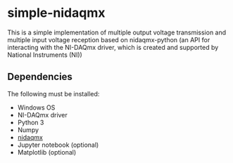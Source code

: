 # simple-nidaqmx
This is a simple implementation of multiple output voltage transmission and multiple input voltage reception based on nidaqmx-python (an API for interacting with the NI-DAQmx driver, which is created and supported by National Instruments (NI))

## Dependencies
The following must be installed:
* Windows OS
* NI-DAQmx driver
* Python 3
* Numpy
* [nidaqmx](https://github.com/ni/nidaqmx-python)
* Jupyter notebook (optional)
* Matplotlib (optional)
